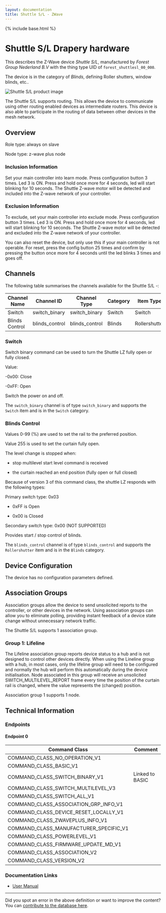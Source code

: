 ```yaml
---
layout: documentation
title: Shuttle S/L - ZWave
---
```


{% include base.html %}

# Shuttle S/L Drapery hardware
This describes the Z-Wave device *Shuttle S/L*, manufactured by *Forest Group Nederland B.V* with the thing type UID of ```forest_shuttlesl_00_000```.

The device is in the category of *Blinds*, defining Roller shutters, window blinds, etc..

![Shuttle S/L product image](https://opensmarthouse.org/zwavedatabase/510/image/)


The Shuttle S/L supports routing. This allows the device to communicate using other routing enabled devices as intermediate routers.  This device is also able to participate in the routing of data between other devices in the mesh network.

## Overview

Role type: always on slave

Node type: z-wave plus node

### Inclusion Information

Set your main controller into learn mode. Press configuration button 3 times. Led 3 is ON. Press and hold once more for 4 seconds, led will start blinking for 10 seconds. The Shuttle Z-wave motor will be detected and included into the Z-wave network of your controller.

### Exclusion Information

To exclude, set your main controller into exclude mode. Press configuration button 3 times. Led 3 is ON. Press and hold once more for 4 seconds, led will start blinking for 10 seconds. The Shuttle Z-wave motor will be detected and excluded into the Z-wave network of your controller.

You can also reset the device, but only use this if your main controller is not operable. For reset, press the config button 25 times and confirm by pressing the button once more for 4 seconds until the led blinks 3 times and goes off.

## Channels

The following table summarises the channels available for the Shuttle S/L -:

| Channel Name | Channel ID | Channel Type | Category | Item Type |
|--------------|------------|--------------|----------|-----------|
| Switch | switch_binary | switch_binary | Switch | Switch | 
| Blinds Control | blinds_control | blinds_control | Blinds | Rollershutter | 

### Switch
Switch binary command can be used to turn the Shuttle LZ fully open or fully closed.

Value:

-0x00: Close

-0xFF: Open

Switch the power on and off.

The ```switch_binary``` channel is of type ```switch_binary``` and supports the ```Switch``` item and is in the ```Switch``` category.

### Blinds Control
Values 0-99 (%) are used to set the rail to the preferred position.

Value 255 is used to set the curtain fully open.

The level change is stopped when:

- stop multilevel start level command is received

- the curtain reached an end position (fully open or full closed)

Because of version 3 of this command class, the shuttle LZ responds with the following types:

Primary switch type: 0x03

- 0xFF is Open

- 0x00 is Closed

Secondary switch type: 0x00 (NOT SUPPORTED)

Provides start / stop control of blinds.

The ```blinds_control``` channel is of type ```blinds_control``` and supports the ```Rollershutter``` item and is in the ```Blinds``` category.



## Device Configuration

The device has no configuration parameters defined.

## Association Groups

Association groups allow the device to send unsolicited reports to the controller, or other devices in the network. Using association groups can allow you to eliminate polling, providing instant feedback of a device state change without unnecessary network traffic.

The Shuttle S/L supports 1 association group.

### Group 1: Lifeline

The Lifeline association group reports device status to a hub and is not designed to control other devices directly. When using the Lineline group with a hub, in most cases, only the lifeline group will need to be configured and normally the hub will perform this automatically during the device initialisation.
Node associated in this group will receive an unsolicited SWITCH\_MULTILEVEL\_REPORT frame every time the position of the curtain rail is changed, where the value represents the (changed) position.

Association group 1 supports 1 node.

## Technical Information

### Endpoints

#### Endpoint 0

| Command Class | Comment |
|---------------|---------|
| COMMAND_CLASS_NO_OPERATION_V1| |
| COMMAND_CLASS_BASIC_V1| |
| COMMAND_CLASS_SWITCH_BINARY_V1| Linked to BASIC|
| COMMAND_CLASS_SWITCH_MULTILEVEL_V3| |
| COMMAND_CLASS_SWITCH_ALL_V1| |
| COMMAND_CLASS_ASSOCIATION_GRP_INFO_V1| |
| COMMAND_CLASS_DEVICE_RESET_LOCALLY_V1| |
| COMMAND_CLASS_ZWAVEPLUS_INFO_V1| |
| COMMAND_CLASS_MANUFACTURER_SPECIFIC_V1| |
| COMMAND_CLASS_POWERLEVEL_V1| |
| COMMAND_CLASS_FIRMWARE_UPDATE_MD_V1| |
| COMMAND_CLASS_ASSOCIATION_V2| |
| COMMAND_CLASS_VERSION_V2| |

### Documentation Links

* [User Manual](https://opensmarthouse.org/zwavedatabase/510/Shuttle-S-L-Z-Wave-EN.pdf)

---

Did you spot an error in the above definition or want to improve the content?
You can [contribute to the database here](https://opensmarthouse.org/zwavedatabase/510).
